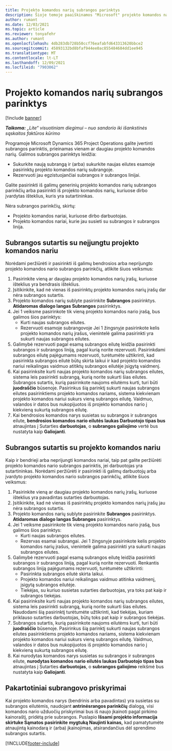 ```yaml
---
title: Projekto komandos narių subrangos parinktys
description: Šioje temoje paaiškinamos "Microsoft" projekto komandos narių subrangos parinktys Dynamics 365 Project Operations.
author: rumant
ms.date: 12/03/2021
ms.topic: article
ms.reviewer: tonyafehr
ms.author: rumant
ms.openlocfilehash: 4db283db728b50ccf76eafabfd643313620bbce2
ms.sourcegitcommit: 45893132bd8bfaf944ee0ac855484684dd1ee945
ms.translationtype: MT
ms.contentlocale: lt-LT
ms.lasthandoff: 12/09/2021
ms.locfileid: "7903062"
---
```

# <a name="subcontracting-options-for-project-team-members"></a>Projekto komandos narių subrangos parinktys

[!include [banner](../../includes/dataverse-preview.md)]

_**Taikoma:** „Lite“ visuotiniam diegimui – nuo sandorio iki išankstinės sąskaitos faktūros kūrimo_

Programoje Microsoft Dynamics 365 Project Operations galite įvertinti subrangos parinktis, prieinamas vienam ar daugiau projekto komandos narių. Galimos subrangos parinktys leidžia:

- Sukurkite naują subrangą ir (arba) sukurkite naujas eilutes esamoje pasirinktų projekto komandos narių subrangoje. 
- Rezervuoti jau egzistuojančiai subrangos ir subrangos linijai. 

Galite pasirinkti iš galimų generinių projekto komandos narių subrangos parinkčių arba pasirinkti iš projekto komandos narių, kuriuose dirbo įvardytas išteklius, kuris yra sutartininkas. 

Nėra subrangos parinkčių, skirtų:

- Projekto komandos nariai, kuriuose dirbo darbuotojas. 
- Projekto komandos nariai, kurie jau susieti su subrangos ir subrangos linija. 

## <a name="subcontracting-an-unstaffed-project-team-member"></a>Subrangos sutartis su neįjungtu projekto komandos nariu

Norėdami peržiūrėti ir pasirinkti iš galimų bendrosios arba neprijungto projekto komandos nario subrangos parinkčių, atlikite šiuos veiksmus:

1. Pasirinkite vieną ar daugiau projekto komandos narių įrašų, kuriuose išteklius yra bendrasis išteklius.
2. Įsitikinkite, kad nė vienas iš pasirinktų projekto komandos narių įrašų dar nėra subrangos sutartis. 
3. Projekto komandos narių sublyte pasirinkite **Subrangos** pasirinktys. **Atidaromas dialogo langas Subrangos** pasirinktys. 
4. Jei 1 veiksme pasirinkote tik vieną projekto komandos nario įrašą, bus galimos šios parinktys:
    - Kurti naujas subrangos eilutes. 
    - Rezervuoti esamoje subrangovoje Jei 1 žingsnyje pasirinkote kelis projekto komandos narių įrašus, vienintelė galima pasirinkti yra sukurti naujas subrangos eilutes.
5. Galimybė rezervuoti pagal esamą subrangos eilutę leidžia pasirinkti subrangos ir subrangos liniją, pagal kurią norite rezervuoti. Pasirinkdami subrangos eilutę pajėgumams rezervuoti, turėtumėte užtikrinti, kad pasirinkta subrangos eilutė būtų skirta laikui ir kad projekto komandos nariui reikalingas vaidmuo atitiktų subrangos eilutėje įsigytą vaidmenį.
6. Kai pasirinksite kurti naujas projekto komandos narių subrangos eilutes, sistema leis pasirinkti subrangą, kurią norite sukurti šias eilutes. Subrangos sutartis, kurią pasirinkote naujoms eilutėms kurti, turi būti **juodraščio** būsenoje. Pasirinkus šią parinktį sukurti naujas subrangos eilutes pasirinktiems projekto komandos nariams, sistema kiekvienam projekto komandos nariui sukurs vieną subrangos eilutę. Vaidmuo, valandos ir datos bus nukopijuotos iš projekto komandos nario į kiekvieną sukurtą subrangos eilutę. 
7. Kai bendrosios komandos narys susietas su subrangos ir subrangos eilute, **bendrosios komandos nario eilutės laukas Darbuotojo tipas bus** atnaujintas į Sutarties **darbuotojas**, o **subrangos galiojimo** vertė bus nustatyta kaip **Galiojanti**.

## <a name="subcontracting-a-staffed-project-team-member"></a>Subrangos sutartis su projekto komandos nariu

Kaip ir bendrieji arba neprijungti komandos nariai, taip pat galite peržiūrėti projekto komandos nario subrangos parinktis, jei darbuotojas yra sutartininkas. Norėdami peržiūrėti ir pasirinkti iš galimų darbuotojų arba įvardyto projekto komandos nario subrangos parinkčių, atlikite šiuos veiksmus:

1. Pasirinkite vieną ar daugiau projekto komandos narių įrašų, kuriuose išteklius yra pavadintas sutarties darbuotojas.
2. Įsitikinkite, kad nė vienas iš pasirinktų projekto komandos narių įrašų jau nėra subrangos sutartis. 
3. Projekto komandos narių sublyte pasirinkite **Subrangos** pasirinktys. **Atidaromas dialogo langas Subrangos** pasirinktys. 
4. Jei 1 veiksme pasirinkote tik vieną projekto komandos nario įrašą, bus galimos šios parinktys:
      - Kurti naujas subrangos eilutes.
      - Rezervas esamai subrangai.
  Jei 1 žingsnyje pasirinkote kelis projekto komandos narių įrašus, vienintelė galima pasirinkti yra sukurti naujas subrangos eilutes.
5. Galimybė rezervuoti pagal esamą subrangos eilutę leidžia pasirinkti subrangos ir subrangos liniją, pagal kurią norite rezervuoti. Renkantis subrangos liniją pajėgumams rezervuoti, turėtumėte užtikrinti:
      - Pasirinkta subrangos eilutė skirta laikui. 
      - Projekto komandos nariui reikalingas vaidmuo atitinka vaidmenį, įsigytą subrangos eilutėje. 
      - Tiekėjas, su kuriuo susietas sutarties darbuotojas, yra toks pat kaip ir subrangos tiekėjas.
6. Kai pasirinksite kurti naujas projekto komandos narių subrangos eilutes, sistema leis pasirinkti subrangą, kurią norite sukurti šias eilutes. Naudodami šią pasirinktį turėtumėte užtikrinti, kad tiekėjas, kuriam priklauso sutarties darbuotojas, būtų toks pat kaip ir subrangos tiekėjas. 
7. Subrangos sutartis, kurią pasirinkote naujoms eilutėms kurti, turi būti **juodraščio** būsenoje. Pasirinkus šią parinktį sukurti naujas subrangos eilutes pasirinktiems projekto komandos nariams, sistema kiekvienam projekto komandos nariui sukurs vieną subrangos eilutę. Vaidmuo, valandos ir datos bus nukopijuotos iš projekto komandos nario į kiekvieną sukurtą subrangos eilutę.  
8. Kai nurodytas komandos narys susietas su subrangos ir subrangos eilute, **nurodytas komandos nario eilutės laukas Darbuotojo tipas bus** atnaujintas į Sutarties **darbuotojas**, o **subrangos galiojimo** reikšmė bus nustatyta kaip **Galiojanti**.

## <a name="re-costing-subcontractor-assignments"></a>Pakartotiniai subrangovo priskyrimai

Kai projekto komandos narys (bendrinis arba pavadintas) yra susietas su subrangos eilutėmis, naudojant **antrinėsrangos parinkčių** dialogą, visi komandos nario užduočių priskyrimai bus iš naujo įkainoti pagal pirkimo kainoraštį, pridėtą prie subrangos. Puslapio **Išsami projekto informacija skirtuke Sąmatos** **pasirinkite** **mygtuką Naujinti kainas,** kad pamatytumėte atnaujintą kainodarą ir (arba) įkainojimas, atsirandančius dėl sprendimo subrangos sutartis.

[!INCLUDE[footer-include](../../includes/footer-banner.md)]
